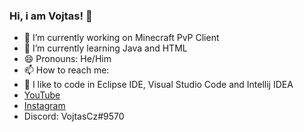 ### Hi, i am Vojtas! 👋

- 🔭 I’m currently working on Minecraft PvP Client
- 🌱 I’m currently learning Java and HTML
- 😄 Pronouns: He/Him
- 📫 How to reach me:
- 🎨 I like to code in Eclipse IDE, Visual Studio Code and Intellij IDEA
- [YouTube](https://www.youtube.com/channel/UC4hm29UzyBwPB6ws65Rre3g)
- [Instagram](https://www.instagram.com/the_vojtascz_/)
- Discord: VojtasCz#9570
